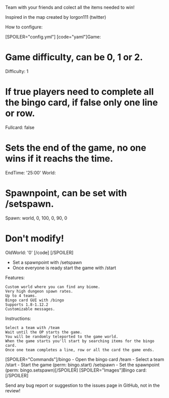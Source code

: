 Team with your friends and colect all the items needed to win!

Inspired in the map created by lorgon111 (twitter)

How to configure:

[SPOILER="config.yml"]
[code="yaml"]Game:
  # Game difficulty, can be 0, 1 or 2.
  Difficulty: 1
  # If true players need to complete all the bingo card, if false only one line or row.
  Fullcard: false
  # Sets the end of the game, no one wins if it reachs the time.
  EndTime: '25:00'
World:
  # Spawnpoint, can be set with /setspawn.
  Spawn: world, 0, 100, 0, 90, 0
  # Don't modify!
  OldWorld: '0'
[/code]
[/SPOILER]

* Set a spawnpoint with /setspawn
* Once everyone is ready start the game with /start

Features:

    Custom world where you can find any biome.
    Very high dungeon spawn rates.
    Up to 4 teams.
    Bingo card GUI with /bingo
    Supports 1.8-1.12.2
    Customizable messages.


Instructions:

    Select a team with /team
    Wait until the OP starts the game.
    You will be randomly teleported to the game world.
    When the game starts you'll start by searching items for the bingo card.
    Once one team completes a line, row or all the card the game ends.


[SPOILER="Commands"]/bingo - Open the bingo card
/team - Select a team
/start - Start the game (perm: bingo.start)
/setspawn - Set the spawnpoint (perm: bingo.setspawn)[/SPOILER]
[SPOILER="Images"]Bingo card:
[/SPOILER]


Send any bug report or suggestion to the issues page in GitHub, not in the review!
